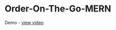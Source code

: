# Order-On-The-Go-MERN
Demo - <a href="https://drive.google.com/file/d/1RJzLnoh63AlDz6dUwKgoZcZq9fA9gZwX/view?usp=drive_link">view video</a>
